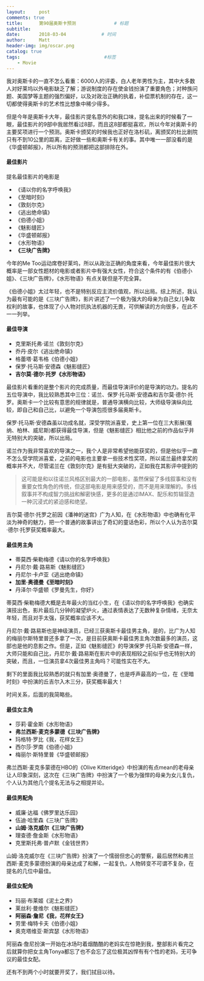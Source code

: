 ```yaml
---
layout:     post           
comments: true
title:      第90届奥斯卡预测              # 标题 
subtitle:   
date:       2018-03-04             # 时间
author:     Matt                   
header-img: img/oscar.png 
catalog: true                      
tags:                               #标签
    - Movie
---
```


我对奥斯卡的一直不怎么看重：6000人的评委，白人老年男性为主，其中大多数人对好莱坞以外电影缺乏了解；游说制度的存在使金钱扮演了重要角色；对种族问题、美国梦等主题的强烈偏好，以及对政治正确的执着，补偿票机制的存在，这一切都使得奥斯卡的艺术性比想象中稀少得多。

但是今年是奥斯卡大年，最佳影片提名意外的和我口味，提名出来的时候看了一眼，最佳影片的9部中我居然看过8部，而且这8部都挺喜欢，所以今年对奥斯卡的主要奖项进行一个预测。奥斯卡颁奖的时候我也正好在洛杉矶，离颁奖的杜比剧院只有不到10公里的距离，正好做一些和奥斯卡有关的事。其中唯一一部没看的是《华盛顿邮报》，所以所有的预测都把这部排除在外。

#### 最佳影片
提名最佳影片的电影是
- 《请以你的名字呼唤我》
- 《至暗时刻》
- 《敦刻尔克》
- 《逃出绝命镇》
- 《伯德小姐》
- 《魅影缝匠》
- 《华盛顿邮报》
- 《水形物语》
- **《三块广告牌》**

今年的Me Too运动席卷好莱坞，所以从政治正确的角度来看，今年最佳影片很大概率是一部女性题材的电影或者影片中有强大女性，符合这个条件的有《伯德小姐》、《三块广告牌》，《水形物语》有点关联但是不完全算。

《伯德小姐》太过年轻，也不是特别反应主流价值观，所以出局。综上所述，我认为最有可能的是《三块广告牌》，影片讲述了一个极为强大的母亲为自己女儿争取权利的故事，也体现了小人物对抗执法机器的无畏，可供解读的方向很多，在此不一一列举。

#### 最佳导演
- 克里斯托弗·诺兰《敦刻尔克》
- 乔丹·皮尔《逃出绝命镇》
- 格蕾塔·葛韦格《伯德小姐》
- 保罗·托马斯·安德森《魅影缝匠》
- **吉尔莫·德尔·托罗《水形物语》**

最佳影片看重的是整个影片的完成质量，而最佳导演评价的是导演的功力。提名的五位导演中，我比较熟悉其中三位：诺兰、保罗·托马斯·安德森和吉尔莫·德尔·托罗。奥斯卡一个比较有意思的规律就是，普通导演横向比较，大师级导演纵向比较，即自己和自己比，以避免一个导演包揽很多届奥斯卡。

保罗·托马斯·安德森虽以功成名就，深受学院派喜爱，史上第一位在三大影展(戛纳、柏林、威尼斯)都获得最佳导演，但是《魅影缝匠》相比他之前的作品似乎并无特别大的突破，所以出局。

诺兰作为我非常喜欢的导演之一，我个人是非常希望他能获奖的，但是他似乎一直不怎么受学院派喜爱，之前的电影也主要拿一些技术性奖项，所以诺兰最终拿奖的概率并不大，尽管诺兰在《敦刻尔克》是有挺大突破的，正如我在其影评中提到的
> 这可能是和以往诺兰风格区别最大的一部电影，虽然保留了多线叙事和没有重要女性角色的传统，但这部电影是用来感受的，而不是用来理解的。多线叙事并不构成智力挑战和解密快感，更多的是通过IMAX、配乐和剪辑营造一种沉浸式的紧迫感和绝望。

吉尔莫·德尔·托罗之前因《潘神的迷宫》广为人知，在《水形物语》中也确有化平淡为神奇的魅力，把一个普通的故事讲出了奇幻的童话色彩，所以个人认为吉尔莫·德尔·托罗获奖概率最大。

#### 最佳男主角
- 蒂莫西·柴勒梅德《请以你的名字呼唤我》
- 丹尼尔·戴·路易斯《魅影缝匠》
- 丹尼尔·卡卢亚《逃出绝命镇》
- **加里·奥德曼《至暗时刻》**
- 丹泽尔·华盛顿《罗曼先生，你好》

蒂莫西·柴勒梅德大概是去年最火的当红小生，在《请以你的名字呼唤我》也确实演技出色，影片最后几分钟的凝望炉火，通过表情表达了无数种复杂情绪，无奈太年轻，而且对手太强，获奖概率应该不大。

丹尼尔·戴·路易斯也是神级演员，已经三获奥斯卡最佳男主角，是的，比广为人知的梅丽尔斯特里普还多拿了一次，是目前获奥斯卡最佳男主角次数最多的演员，这部也是他的息影之作。但是，正如《魅影缝匠》的导演保罗·托马斯·安德森一样，大师只能和自己比，丹尼尔·戴·路易斯在影片中的表现相较之前似乎也无特别大的突破，而且，一位演员拿4次最佳男主角吗？可能性实在不大。

剩下的里面我比较熟悉的就只有加里·奥德曼了，也是呼声最高的一位，在《至暗时刻》中扮演的丘吉尔入木三分，获奖概率最大！

时间关系，后面的我简略些。

#### 最佳女主角
- 莎莉·霍金斯《水形物语》
- **弗兰西斯·麦克多蒙德《三块广告牌》**
- 玛格特·罗比《我，花样女王》
- 西尔莎·罗南《伯德小姐》
- 梅丽尔·斯特里普《华盛顿邮报》

弗兰西斯·麦克多蒙德在HBO的《Olive Kitteridge》中扮演的有点mean的老母亲让人印象深刻，这次在《三块广告牌》中扮演了一个极为强悍的母亲为女儿复仇，个人认为其他几个提名无法与之相提并论。

#### 最佳男配角
- 威廉·达福《佛罗里达乐园》
- 伍迪·哈里森《三块广告牌》
- **山姆·洛克威尔《三块广告牌》**
- 理查德·詹金斯《水形物语》
- 克里斯托弗·普卢默《金钱世界》

山姆·洛克威尔在《三块广告牌》扮演了一个懦弱但忠心的警察，最后居然和弗兰西斯·麦克多蒙德扮演的母亲达成了和解，一起复仇，人物转变不可谓不复杂，在提名的几位中最佳。

#### 最佳女配角
- 玛丽·布莱姬《泥土之界》
- 莱丝利·曼维尔《魅影缝匠》
- **阿丽森·詹尼《我，花样女王》**
- 劳里·梅特卡夫《伯德小姐》
- 奥克塔维亚·斯宾瑟《水形物语》

阿丽森·詹尼扮演一开始在冰场叼着烟酷酷的老妈实在惊艳到我，整部影片看完之后就算你把女主角Tonya都忘了也不会忘了这位极其凶悍有有个性的老妈，无可争议的最佳女配。

还有不到两个小时就要开奖了，我们拭目以待。




